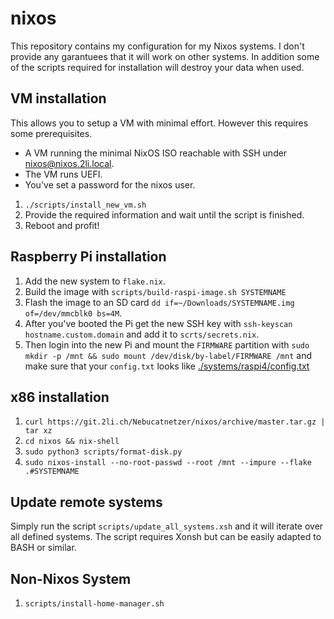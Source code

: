 # nixos

This repository contains my configuration for my Nixos systems.
I don't provide any garantuees that it will work on other systems.
In addition some of the scripts required for installation will destroy your data when used.

## VM installation

This allows you to setup a VM with minimal effort.
However this requires some prerequisites.

- A VM running the minimal NixOS ISO reachable with SSH under nixos@nixos.2li.local.
- The VM runs UEFI.
- You've set a password for the nixos user.

1. `./scripts/install_new_vm.sh`
2. Provide the required information and wait until the script is finished.
3. Reboot and profit!

## Raspberry Pi installation

1. Add the new system to `flake.nix`.
2. Build the image with `scripts/build-raspi-image.sh SYSTEMNAME`
3. Flash the image to an SD card
   `dd if=~/Downloads/SYSTEMNAME.img of=/dev/mmcblk0 bs=4M`.
4. After you've booted the Pi get the new SSH key with `ssh-keyscan
    hostname.custom.domain` and add it to `scrts/secrets.nix`.
5. Then login into the new Pi and mount the `FIRMWARE` partition with
   `sudo mkdir -p /mnt && sudo mount /dev/disk/by-label/FIRMWARE /mnt` and make
   sure that your `config.txt` looks like [./systems/raspi4/config.txt](./systems/raspi4/config.txt)

## x86 installation

1. `curl https://git.2li.ch/Nebucatnetzer/nixos/archive/master.tar.gz | tar xz`
2. `cd nixos && nix-shell`
3. `sudo python3 scripts/format-disk.py`
4. `sudo nixos-install --no-root-passwd --root /mnt --impure --flake .#SYSTEMNAME`

## Update remote systems

Simply run the script `scripts/update_all_systems.xsh` and it will iterate over
all defined systems.
The script requires Xonsh but can be easily adapted to BASH or similar.

## Non-Nixos System

1. `scripts/install-home-manager.sh`

